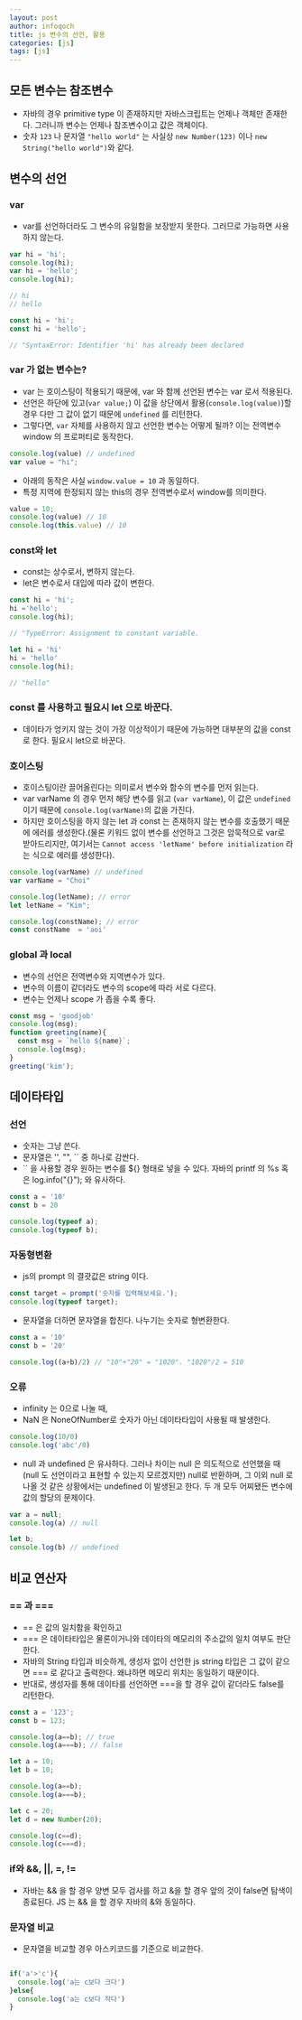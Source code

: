 ```yaml
---
layout: post
author: infoqoch
title: js 변수의 선언, 활용
categories: [js]
tags: [js]
---
```


## 모든 변수는 참조변수
- 자바의 경우 primitive type 이 존재하지만 자바스크립트는 언제나 객체만 존재한다. 그러니까 변수는 언제나 참조변수이고 값은 객체이다. 
- 숫자 `123` 나 문자열 `"hello world"` 는 사실상 `new Number(123)` 이나 `new String("hello world")`와 같다. 

## 변수의 선언
### var
- var를 선언하더라도 그 변수의 유일함을 보장받지 못한다. 그러므로 가능하면 사용하지 않는다.

```js
var hi = 'hi';
console.log(hi);
var hi = 'hello';
console.log(hi);

// hi
// hello

const hi = 'hi';
const hi = 'hello';

// "SyntaxError: Identifier 'hi' has already been declared
```

### var 가 없는 변수는?
- var 는 호이스팅이 적용되기 때문에, var 와 함께 선언된 변수는 var 로서 적용된다. 
- 선언은 하단에 있고(`var value;`) 이 값을 상단에서 활용(`console.log(value)`)할 경우 다만 그 값이 없기 때문에 `undefined` 를 리턴한다.
- 그렇다면, `var`  자체를 사용하지 않고 선언한 변수는 어떻게 될까? 이는 전역변수 window 의 프로퍼티로 동작한다. 

```js
console.log(value) // undefined
var value = "hi";
```

- 아래의 동작은 사실 `window.value = 10` 과 동일하다. 
- 특정 지역에 한정되지 않는 this의 경우 전역변수로서 window를 의미한다.

```js
value = 10;
console.log(value) // 10 
console.log(this.value) // 10
```

### const와 let
- const는 상수로서, 변하지 않는다. 
- let은 변수로서 대입에 따라 값이 변한다.

```js
const hi = 'hi';
hi ='hello';
console.log(hi);

// "TypeError: Assignment to constant variable.

let hi = 'hi'
hi = 'hello'
console.log(hi);

// "hello"
```

### const 를 사용하고 필요시 let 으로 바꾼다.
- 데이타가 엉키지 않는 것이 가장 이상적이기 때문에 가능하면 대부분의 값을 const로 한다. 필요시 let으로 바꾼다.

### 호이스팅
- 호이스팅이란 끌어올린다는 의미로서 변수와 함수의 변수를 먼저 읽는다.
- var varName 의 경우 먼저 해당 변수를 읽고 (`var varName`), 이 값은 `undefined` 이기 때문에 `console.log(varName)`의 값을 가진다.
- 하지만 호이스팅을 하지 않는 let 과 const 는 존재하지 않는 변수를 호출했기 때문에 에러를 생성한다.(물론 키워드 없이 변수를 선언하고 그것은 암묵적으로 var로 받아드리지만, 여기서는 `Cannot access 'letName' before initialization` 라는 식으로 에러를 생성한다).

```js
console.log(varName) // undefined
var varName = "Choi"

console.log(letName); // error
let letName = "Kim"; 

console.log(constName); // error
const constName  = 'aoi'
```

### global 과 local
- 변수의 선언은 전역변수와 지역변수가 있다. 
- 변수의 이름이 같더라도 변수의 scope에 따라 서로 다르다. 
- 변수는 언제나 scope 가 좁을 수록 좋다. 

```js
const msg = 'goodjob'
console.log(msg);
function greeting(name){
  const msg = `hello ${name}`;
  console.log(msg);
}
greeting('kim');
```

## 데이타타입
### 선언
- 숫자는 그냥 쓴다.
- 문자열은 '', "", `` 중 하나로 감싼다.
- `` 을 사용할 경우 원하는 변수를 ${} 형태로 넣을 수 있다. 자바의 printf 의 %s 혹은 log.info("{}"); 와 유사하다. 

```js
const a = '10'
const b = 20

console.log(typeof a);
console.log(typeof b);
```

### 자동형변환
- js의 prompt 의 결괏값은 string 이다. 

```js
const target = prompt('숫자를 입력해보세요.');
console.log(typeof target);
```

- 문자열을 더하면 문자열을 합친다. 나누기는 숫자로 형변환한다. 

```js
const a = '10'
const b = '20'

console.log((a+b)/2) // "10"+"20" = "1020". "1020"/2 = 510
```

### 오류 
- infinity 는 0으로 나눌 때,
- NaN 은 NoneOfNumber로 숫자가 아닌 데이타타입이 사용될 때 발생한다.

```js
console.log(10/0)
console.log('abc'/0)
```

- null 과 undefined 은 유사하다. 그러나 차이는 null 은 의도적으로 선언했을 때(null 도 선언이라고 표현할 수 있는지 모르겠지만) null로 반환하며, 그 이외 null 로 나올 것 같은 상황에서는 undefined 이 발생된고 한다. 두 개 모두 어찌됐든 변수에 값의 할당의 문제이다.

```js
var a = null;
console.log(a) // null

let b;
console.log(b) // undefined
```

## 비교 연산자
### == 과 ===
- == 은 값의 일치함을 확인하고
- === 은 데이타타입은 물론이거니와 데이타의 메모리의 주소값의 일치 여부도 판단한다. 
- 자바의 String 타입과 비슷하게, 생성자 없이 선언한 js string 타입은 그 값이 같으면 === 로 같다고 출력한다. 왜냐하면 메모리 위치는 동일하기 때문이다. 
- 반대로, 생성자를 통해 데이타를 선언하면 ===을 할 경우 값이 같더라도 false를 리턴한다.

```js
const a = '123';
const b = 123;

console.log(a==b); // true
console.log(a===b); // false

let a = 10;
let b = 10;

console.log(a==b);
console.log(a===b);

let c = 20;
let d = new Number(20);

console.log(c==d);
console.log(c===d);
```

### if와 &&, ||, =, !=
- 자바는 && 을 할 경우 양변 모두 검사를 하고 &을 할 경우 앞의 것이 false면 탐색이 종료된다. JS 는 && 을 할 경우 자바의 &와 동일하다.

### 문자열 비교
- 문자열을 비교할 경우 아스키코드를 기준으로 비교한다.

```js

if('a'>'c'){
  console.log('a는 c보다 크다')
}else{
  console.log('a는 c보다 작다')
}
```